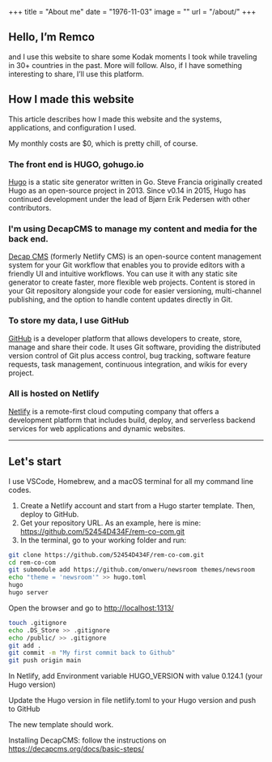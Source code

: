 +++
title = "About me"
date = "1976-11-03"
image = ""
url = "/about/"
+++

## Hello, I’m Remco

and I use this website to share some Kodak moments I took while traveling in 30+ countries in the past. More will follow.
Also, if I have something interesting to share, I’ll use this platform.

## How I made this website

This article describes how I made this website and the systems, applications, and configuration I used.

My monthly costs are $0, which is pretty chill, of course.

### The front end is HUGO, gohugo.io

[Hugo](https://gohugo.io/documentation/) is a static site generator written in Go. Steve Francia originally created Hugo as an open-source project in 2013. Since v0.14 in 2015, Hugo has continued development under the lead of Bjørn Erik Pedersen with other contributors.

### I'm using DecapCMS to manage my content and media for the back end.

[Decap CMS](https://decapcms.org/docs/intro/) (formerly Netlify CMS) is an open-source content management system for your Git workflow that enables you to provide editors with a friendly UI and intuitive workflows. You can use it with any static site generator to create faster, more flexible web projects. Content is stored in your Git repository alongside your code for easier versioning, multi-channel publishing, and the option to handle content updates directly in Git.

### To store my data, I use GitHub

[GitHub](https://docs.github.com/) is a developer platform that allows developers to create, store, manage and share their code. It uses Git software, providing the distributed version control of Git plus access control, bug tracking, software feature requests, task management, continuous integration, and wikis for every project.

### All is hosted on Netlify

[Netlify](https://docs.netlify.com/) is a remote-first cloud computing company that offers a development platform that includes build, deploy, and serverless backend services for web applications and dynamic websites.

---

## Let's start

I use VSCode, Homebrew, and a macOS terminal for all my command line codes.  

1. Create a Netlify account and start from a Hugo starter template. Then, deploy to GitHub.
2. Get your repository URL. As an example, here is mine: <https://github.com/52454D434F/rem-co-com.git>
3. In the terminal, go to your working folder and run:

```bash
git clone https://github.com/52454D434F/rem-co-com.git
cd rem-co-com
git submodule add https://github.com/onweru/newsroom themes/newsroom
echo "theme = 'newsroom'" >> hugo.toml
hugo
hugo server
```

Open the browser and go to <http://localhost:1313/>

```bash
touch .gitignore
echo .DS_Store >> .gitignore
echo /public/ >> .gitignore
git add .
git commit -m "My first commit back to Github"
git push origin main
```

In Netlify, add Environment variable HUGO_VERSION with value 0.124.1 (your Hugo version)

Update the Hugo version in file netlify.toml to your Hugo version and push to GitHub

The new template should work.

Installing DecapCMS: follow the instructions on <https://decapcms.org/docs/basic-steps/>
